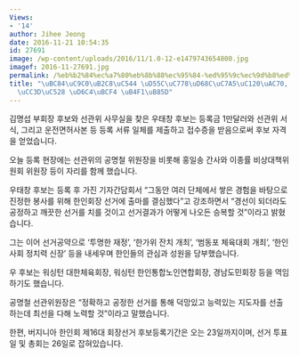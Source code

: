 ```yaml
---
Views:
- '14'
author: Jihee Jeong
date: 2016-11-21 10:54:35
id: 27691
image: /wp-content/uploads/2016/11/1.0-12-e1479743654800.jpg
imagef: 2016-11-27691.jpg
permalink: /%eb%b2%84%ec%a7%80%eb%8b%88%ec%95%84-%ed%95%9c%ec%9d%b8%ed%9a%8c%ec%9e%a5%ec%84%a0%ea%b1%b0-%ec%9a%b0%ed%83%9c%ec%b0%bd%ec%94%a8-%ed%9b%84%eb%b3%b4-%eb%93%b1%eb%a1%9d/
title: "\uBC84\uC9C0\uB2C8\uC544 \uD55C\uC778\uD68C\uC7A5\uC120\uAC70, \uC6B0\uD0DC\
  \uCC3D\uC528 \uD6C4\uBCF4 \uB4F1\uB85D"
---
```


김명섭 부회장 후보와 선관위 사무실을 찾은 우태창 후보는 등록금 1만달러와 선관위 서식, 그리고 운전면허사본 등 등록 서류 일체를 제출하고 접수증을 받음으로써 후보 자격을 얻었습니다.

오늘 등록 현장에는 선관위의 공명철 위원장을 비롯해 홍일송 간사와 이종률 비상대책위원회 위원장 등이 자리를 함께 했습니다.

우태창 후보는 등록 후 가진 기자간담회서 “그동안 여러 단체에서 쌓은 경험을 바탕으로 진정한 봉사를 위해 한인회장 선거에 출마를 결심했다”고 강조하면서 “경선이 되더라도 공정하고 깨끗한 선거를 치를 것이고 선거결과가 어떻게 나오든 승복할 것”이라고 밝혔습니다.

그는 이어 선거공약으로 ‘투명한 재정’, ‘한가위 잔치 개최’, ‘범동포 체육대회 개최’, ‘한인사회 정치력 신장’ 등을 내세우며 한인들의 관심과 성원을 당부했습니다.

우 후보는 워싱턴 대한체육회장, 워싱턴 한인통합노인연합회장, 경남도민회장 등을 역임하기도 했습니다.

공명철 선관위원장은 “정확하고 공정한 선거를 통해 덕망있고 능력있는 지도자를 선출하는데 최선을 다해 노력할 것”이라고 말했습니다.

한편, 버지니아 한인회 제16대 회장선거 후보등록기간은 오는 23일까지이며, 선거 투표일 및 총회는 26일로 잡혀있습니다.